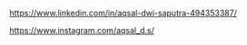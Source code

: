 <!-- link linkedin aqsol -->
https://www.linkedin.com/in/aqsal-dwi-saputra-494353387/

<!-- link instagram aqsol -->
https://www.instagram.com/aqsal_d.s/